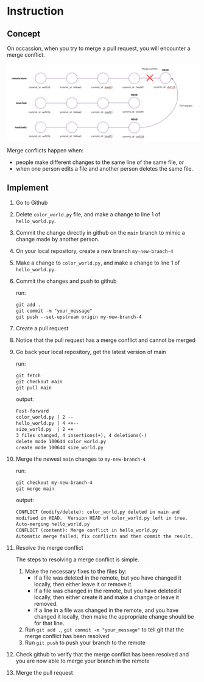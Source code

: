 # Instruction

## Concept 

On occassion, when you try to merge a pull request, you will encounter a merge conflict. 

![images/merge-conflict.png](images/merge-conflict.png)


Merge conflicts happen when:
- people make different changes to the same line of the same file, or 
- when one person edits a file and another person deletes the same file.


## Implement 

1. Go to Github

2. Delete `color_world.py` file, and make a change to line 1 of `hello_world.py`. 

3. Commit the change directly in github on the `main` branch to mimic a change made by another person. 

4. On your local repository, create a new branch `my-new-branch-4`

5. Make a change to `color_world.py`, and make a change to line 1 of `hello_world.py`. 

6. Commit the changes and push to github 
    
    run: 
    ```
    git add . 
    git commit -m "your_message"
    git push --set-upstream origin my-new-branch-4
    ```

7. Create a pull request 

8. Notice that the pull request has a merge conflict and cannot be merged

9. Go back your local repository, get the latest version of main

    run: 
    ```
    git fetch 
    git checkout main 
    git pull main 
    ```

    output: 
    ```
    Fast-forward
    color_world.py | 2 --
    hello_world.py | 4 ++--
    size_world.py  | 2 ++
    3 files changed, 4 insertions(+), 4 deletions(-)
    delete mode 100644 color_world.py
    create mode 100644 size_world.py
    ```

10. Merge the newest `main` changes to `my-new-branch-4`

    run: 
    ```
    git checkout my-new-branch-4 
    git merge main 
    ```

    output: 
    ```
    CONFLICT (modify/delete): color_world.py deleted in main and modified in HEAD.  Version HEAD of color_world.py left in tree.
    Auto-merging hello_world.py
    CONFLICT (content): Merge conflict in hello_world.py
    Automatic merge failed; fix conflicts and then commit the result.
    ```

11. Resolve the merge conflict 

    The steps to resolving a merge conflict is simple. 

    1. Make the necessary fixes to the files by:
        - If a file was deleted in the remote, but you have changed it locally, then either leave it or remove it. 
        - If a file was changed in the remote, but you have deleted it locally, then either create it and make a change or leave it removed. 
        - If a line in a file was changed in the remote, and you have changed it locally, then make the appropriate change should be for that line. 
    2. Run `git add .`, `git commit -m "your_message"` to tell git that the merge conflict has been resolved 
    3. Run `git push` to push your branch to the remote 

12. Check github to verify that the merge conflict has been resolved and you are now able to merge your branch in the remote 

13. Merge the pull request 

